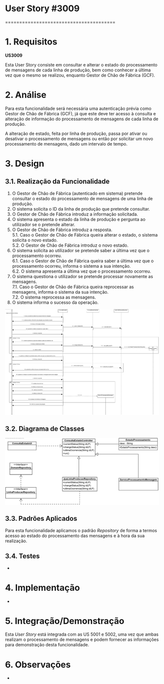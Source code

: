 # User Story #3009
=======================================

# 1. Requisitos

**US3009**

Esta User Story consiste em consultar e alterar o estado do processamento de mensagens de cada linha de produção, bem como conhecer a última vez que o mesmo se realizou, enquanto Gestor de Chão de Fábrica (GCF).

# 2. Análise

Para esta funcionalidade será necessária uma autenticação prévia como Gestor de Chão de Fábrica (GCF), já que este deve ter acesso à consulta e alteração de informação do processamento de mensagens de cada linha de produção.

A alteração de estado, feita por linha de produção, passa por ativar ou desativar o processamento de mensagens ou então por solicitar um novo processamento de mensagens, dado um intervalo de tempo.

# 3. Design

## 3.1. Realização da Funcionalidade

1. O Gestor de Chão de Fábrica (autenticado em sistema) pretende consultar o estado do processamento de mensagens de uma linha de produção.
2. O sistema solicita o ID da linha de produção que pretende consultar.
3. O Gestor de Chão de Fábrica introduz a informação solicitada.
4. O sistema apresenta o estado da linha de produção e pergunta ao utilizador se o pretende alterar.
5. O Gestor de Chão de Fábrica introduz a resposta.  
5.1. Caso o Gestor de Chão de Fábrica queira alterar o estado, o sistema solicita o novo estado.  
5.2. O Gestor de Chão de Fábrica introduz o novo estado.  
6. O sistema solicita ao utilizador se pretende saber a última vez que o processamento ocorreu.  
6.1. Caso o Gestor de Chão de Fábrica queira saber a última vez que o processamento ocorreu, informa o sistema a sua intenção.  
6.2. O sistema apresenta a última vez que o processamento ocorreu.  
7. O sistema questiona o utilizador se pretende processar novamente as mensagens.  
7.1. Caso o Gestor de Chão de Fábrica queira reprocessar as mensagens, informa o sistema da sua intenção.  
7.2. O sistema reprocessa as mensagens.  
8. O sistema informa o sucesso da operação.

![SD_US3009](SD_US3009.png)

## 3.2. Diagrama de Classes

![CD_US3009](CD_US3009.png)

## 3.3. Padrões Aplicados

Para esta funcionalidade aplicamos o padrão _Repository_ de forma a termos acesso ao estado do processamento das mensagens e à hora da sua realização.

## 3.4. Testes

-

# 4. Implementação

-

# 5. Integração/Demonstração

Esta _User Story_ está integrada com as US 5001 e 5002, uma vez que ambas realizam o processamento de mensagens e podem fornecer as informações para demonstração desta funcionalidade.

# 6. Observações

-

